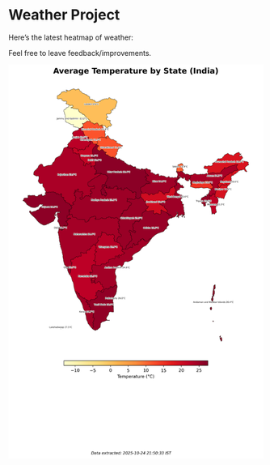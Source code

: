 # Weather Project

Here’s the latest heatmap of weather:

Feel free to leave feedback/improvements.

![India Heatmap](docs/assets/india_heatmap.png?v=FBA754)
